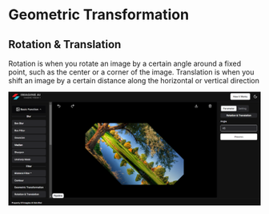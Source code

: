 # **Geometric Transformation**

## Rotation & Translation

Rotation is when you rotate an image by a certain angle around a fixed point, such as the center or a corner of the image. Translation is when you shift an image by a certain distance along the horizontal or vertical direction

![logo](_media/Basic%20Function/Geometric%20Tranformation/rotation%20%26%20translation.png)
